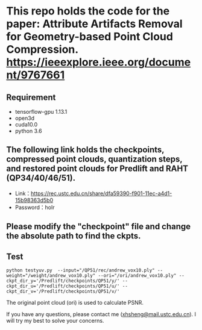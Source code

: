 # This repo holds the code for the paper: Attribute Artifacts Removal for Geometry-based Point Cloud Compression. https://ieeexplore.ieee.org/document/9767661
## Requirement
- tensorflow-gpu 1.13.1
- open3d
- cuda10.0
- python 3.6

## The following link holds the checkpoints, compressed point clouds, quantization steps, and restored point clouds for Predlift and RAHT (QP34/40/46/51).
- Link：https://rec.ustc.edu.cn/share/dfa59390-f901-11ec-a4d1-15b98363d5b0
- Password：holr

## Please modify the "checkpoint" file and change the absolute path to find the ckpts.

## Test
```
python testyuv.py  --input="/QP51/rec/andrew_vox10.ply" --weight="/weight/andrew_vox10.ply" --ori="/ori/andrew_vox10.ply" --ckpt_dir_y='/Predlift/checkpoints/QP51/y/' --ckpt_dir_u='/Predlift/checkpoints/QP51/u/' --ckpt_dir_v='/Predlift/checkpoints/QP51/v/'
```
The  original point cloud (ori) is used to calculate PSNR.

If you have any questions, please contact me (xhsheng@mail.ustc.edu.cn). I will try my best to solve your concerns.
